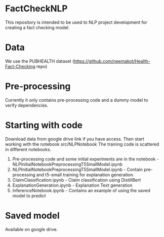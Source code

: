 # FactCheckNLP

This repository is intended to be used to NLP project development for creating a fact checking model. 

# Data

We use the PUBHEALTH dataset (https://github.com/neemakot/Health-Fact-Checking repo)

# Pre-processing 

Currently it only contains pre-processing code and a dummy model to verify dependencies.

# Starting with code

Download data from google drive link if you have access. Then start working with the notebook src/NLPNotebook
The training code is scattered in different notebooks.

1. Pre-processing code and some initial experiments are in the notebook - NLPInitialNotebookPreprocessingT5SmallModel.ipynb 
2. NLPInitialNotebookPreprocessingT5SmallModel.ipynb - Contain pre-processing and t5-small training for explanation generation 
3. ClaimClassification.ipynb - Claim classification using DistillBert 
4. ExplanationGeneration.ipynb - Explanation Text generation
5. InferenceNotebook.ipynb - Contains an example of using the saved model to predict

# Saved model

Available on google drive.

